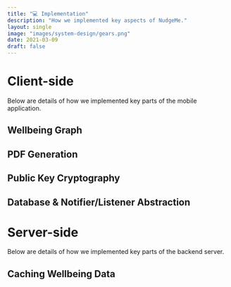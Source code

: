 ```yaml
---
title: "💻 Implementation"
description: "How we implemented key aspects of NudgeMe."
layout: single
image: "images/system-design/gears.png"
date: 2021-03-09
draft: false
---
```


# Client-side

Below are details of how we implemented key parts of the mobile application.

## Wellbeing Graph

## PDF Generation

## Public Key Cryptography

## Database & Notifier/Listener Abstraction

# Server-side

Below are details of how we implemented key parts of the backend server.

## Caching Wellbeing Data
